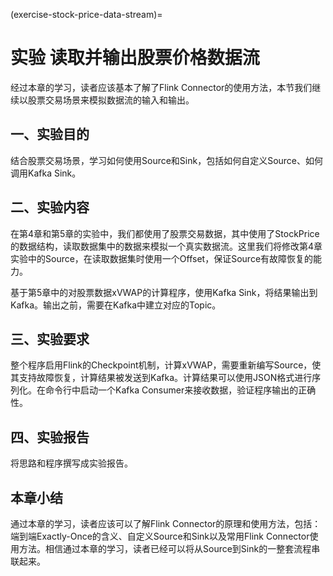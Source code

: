 (exercise-stock-price-data-stream)=
# 实验 读取并输出股票价格数据流

经过本章的学习，读者应该基本了解了Flink Connector的使用方法，本节我们继续以股票交易场景来模拟数据流的输入和输出。

## 一、实验目的

结合股票交易场景，学习如何使用Source和Sink，包括如何自定义Source、如何调用Kafka Sink。

## 二、实验内容

在第4章和第5章的实验中，我们都使用了股票交易数据，其中使用了StockPrice的数据结构，读取数据集中的数据来模拟一个真实数据流。这里我们将修改第4章实验中的Source，在读取数据集时使用一个Offset，保证Source有故障恢复的能力。

基于第5章中的对股票数据xVWAP的计算程序，使用Kafka Sink，将结果输出到Kafka。输出之前，需要在Kafka中建立对应的Topic。

## 三、实验要求

整个程序启用Flink的Checkpoint机制，计算xVWAP，需要重新编写Source，使其支持故障恢复，计算结果被发送到Kafka。计算结果可以使用JSON格式进行序列化。在命令行中启动一个Kafka Consumer来接收数据，验证程序输出的正确性。

## 四、实验报告

将思路和程序撰写成实验报告。

## 本章小结

通过本章的学习，读者应该可以了解Flink Connector的原理和使用方法，包括：端到端Exactly-Once的含义、自定义Source和Sink以及常用Flink Connector使用方法。相信通过本章的学习，读者已经可以将从Source到Sink的一整套流程串联起来。

